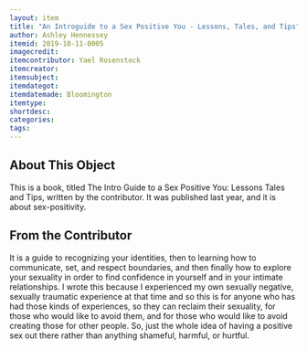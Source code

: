 ```yaml
---
layout: item
title: "An Introguide to a Sex Positive You - Lessons, Tales, and Tips"
author: Ashley Hennessey
itemid: 2019-10-11-0005
imagecredit: 
itemcontributor: Yael Rosenstock
itemcreator: 
itemsubject: 
itemdategot: 
itemdatemade: Bloomington
itemtype: 
shortdesc: 
categories: 
tags: 
---
```

## About This Object
This is a book, titled The Intro Guide to a Sex Positive You: Lessons Tales and Tips, written by the contributor. It was published last year, and it is about sex-positivity. 

## From the Contributor
<p class=blockquote style=’font-size:115%;’>It is a guide to recognizing your identities, then to learning how to communicate, set, and respect boundaries, and then finally how to explore your sexuality in order to find confidence in yourself and in your intimate relationships. I wrote this because I experienced my own sexually negative, sexually traumatic experience at that time and so this is for anyone who has had those kinds of experiences, so they can reclaim their sexuality, for those who would like to avoid them, and for those who would like to avoid creating those for other people. So, just the whole idea of having a positive sex out there rather than anything shameful, harmful, or hurtful.</p>
